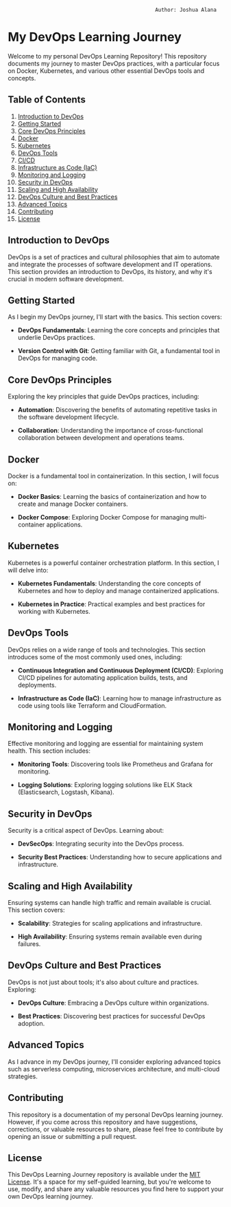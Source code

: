                                                     Author: Joshua Alana
# My DevOps Learning Journey

Welcome to my personal DevOps Learning Repository! This repository documents my journey to master DevOps practices, with a particular focus on Docker, Kubernetes, and various other essential DevOps tools and concepts.

## Table of Contents

1. [Introduction to DevOps](#introduction-to-devops)
2. [Getting Started](#getting-started)
3. [Core DevOps Principles](#core-devops-principles)
4. [Docker](#docker)
5. [Kubernetes](#kubernetes)
6. [DevOps Tools](#devops-tools)
7. [CI/CD](#cicd)
8. [Infrastructure as Code (IaC)](#infrastructure-as-code-iac)
9. [Monitoring and Logging](#monitoring-and-logging)
10. [Security in DevOps](#security-in-devops)
11. [Scaling and High Availability](#scaling-and-high-availability)
12. [DevOps Culture and Best Practices](#devops-culture-and-best-practices)
13. [Advanced Topics](#advanced-topics)
14. [Contributing](#contributing)
15. [License](#license)

## Introduction to DevOps

DevOps is a set of practices and cultural philosophies that aim to automate and integrate the processes of software development and IT operations. This section provides an introduction to DevOps, its history, and why it's crucial in modern software development.

## Getting Started

As I begin my DevOps journey, I'll start with the basics. This section covers:

- **DevOps Fundamentals**: Learning the core concepts and principles that underlie DevOps practices.

- **Version Control with Git**: Getting familiar with Git, a fundamental tool in DevOps for managing code.

## Core DevOps Principles

Exploring the key principles that guide DevOps practices, including:

- **Automation**: Discovering the benefits of automating repetitive tasks in the software development lifecycle.

- **Collaboration**: Understanding the importance of cross-functional collaboration between development and operations teams.

## Docker

Docker is a fundamental tool in containerization. In this section, I will focus on:

- **Docker Basics**: Learning the basics of containerization and how to create and manage Docker containers.

- **Docker Compose**: Exploring Docker Compose for managing multi-container applications.

## Kubernetes

Kubernetes is a powerful container orchestration platform. In this section, I will delve into:

- **Kubernetes Fundamentals**: Understanding the core concepts of Kubernetes and how to deploy and manage containerized applications.

- **Kubernetes in Practice**: Practical examples and best practices for working with Kubernetes.

## DevOps Tools

DevOps relies on a wide range of tools and technologies. This section introduces some of the most commonly used ones, including:

- **Continuous Integration and Continuous Deployment (CI/CD)**: Exploring CI/CD pipelines for automating application builds, tests, and deployments.

- **Infrastructure as Code (IaC)**: Learning how to manage infrastructure as code using tools like Terraform and CloudFormation.

## Monitoring and Logging

Effective monitoring and logging are essential for maintaining system health. This section includes:

- **Monitoring Tools**: Discovering tools like Prometheus and Grafana for monitoring.

- **Logging Solutions**: Exploring logging solutions like ELK Stack (Elasticsearch, Logstash, Kibana).

## Security in DevOps

Security is a critical aspect of DevOps. Learning about:

- **DevSecOps**: Integrating security into the DevOps process.

- **Security Best Practices**: Understanding how to secure applications and infrastructure.

## Scaling and High Availability

Ensuring systems can handle high traffic and remain available is crucial. This section covers:

- **Scalability**: Strategies for scaling applications and infrastructure.

- **High Availability**: Ensuring systems remain available even during failures.

## DevOps Culture and Best Practices

DevOps is not just about tools; it's also about culture and practices. Exploring:

- **DevOps Culture**: Embracing a DevOps culture within organizations.

- **Best Practices**: Discovering best practices for successful DevOps adoption.

## Advanced Topics

As I advance in my DevOps journey, I'll consider exploring advanced topics such as serverless computing, microservices architecture, and multi-cloud strategies.

## Contributing

This repository is a documentation of my personal DevOps learning journey. However, if you come across this repository and have suggestions, corrections, or valuable resources to share, please feel free to contribute by opening an issue or submitting a pull request.

## License

This DevOps Learning Journey repository is available under the [MIT License](https://opensource.org/licenses/MIT). It's a space for my self-guided learning, but you're welcome to use, modify, and share any valuable resources you find here to support your own DevOps learning journey.
